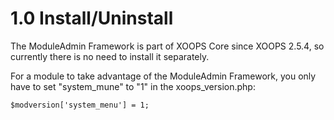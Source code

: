 # 1.0 Install/Uninstall

The ModuleAdmin Framework is part of XOOPS Core since XOOPS 2.5.4, so currently there is no need to install it separately.

For a module to take advantage of the ModuleAdmin Framework, you only have to set "system_mune" to "1" in the xoops_version.php:

```$modversion['system_menu'] = 1;```
